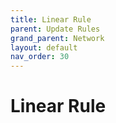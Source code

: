 ```yaml
---
title: Linear Rule
parent: Update Rules
grand_parent: Network
layout: default
nav_order: 30
---
```


# Linear Rule